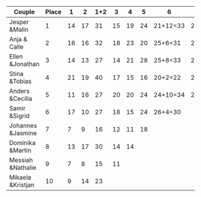 |Couple|Place|1 |2 |1+2|3 |4 |5 |6 |7 |8 |9|
|--|--|--|--|--|--|--|--|--|--|--|--|
|Jesper &Malin|1 |14|17|31|15|19|24|21+12=33|23+4=27|26+30=56|29+28=57|
|Anja & Calle|2 |16|16|32|18|23|20|25+6=31|29+10=39|27+26=53|29+26=55|
|Ellen &Jonathan|3 |14|13|27|14|21|28|25+8=33|27+6=33|30+27=57|29+27=56|
|Stina &Tobias|4 |21|19|40|17|15|16|20+2=22|24+2=26|22+26=48||
|Anders &Cecilia|5 |11|16|27|20|20|24|24+10=34|21+8=29|||
|Samir &Sigrid|6 |17|10|27|18|15|24|26+4=30||||
|Johannes &Jasmine|7 |7 |9 |16|12|11|18|||||
|Dominika &Martin|8 |13|17|30|14|14||||||
|Messiah &Nathalie|9 |7 |8 |15|11|||||||
|Mikaela &Kristjan|10|9 |14|23||||||||